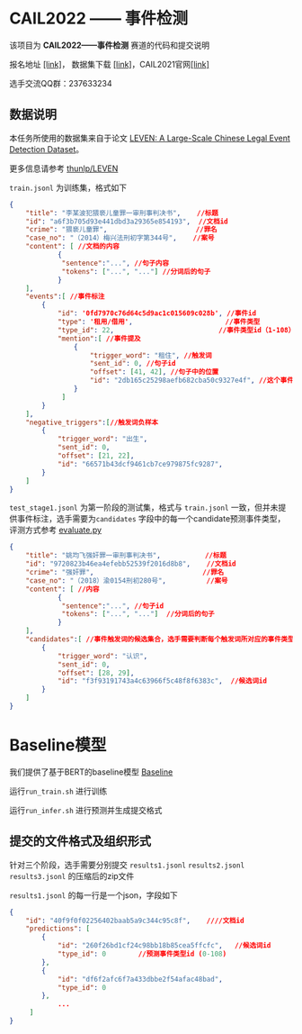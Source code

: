 # CAIL2022 —— 事件检测

该项目为 **CAIL2022——事件检测** 赛道的代码和提交说明

报名地址 [[link]](http://cail.cipsc.org.cn/task1.html?raceID=1&cail_tag=2022)， 数据集下载 [[link]](http://cail.cipsc.org.cn/task_summit.html?raceID=1&cail_tag=2022)，CAIL2021官网[[link]](http://cail.cipsc.org.cn/index.html)

选手交流QQ群：237633234

## 数据说明

本任务所使用的数据集来自于论文 [LEVEN: A Large-Scale Chinese Legal Event Detection Dataset](https://aclanthology.org/2022.findings-acl.17.pdf)。

更多信息请参考 [thunlp/LEVEN](https://github.com/thunlp/LEVEN)

`train.jsonl` 为训练集，格式如下

```json
{
    "title": "李某波犯猥亵儿童罪一审刑事判决书",    //标题
    "id": "a6f3b705d93e441dbd3a29365e854193",  //文档id
    "crime": "猥亵儿童罪",                      //罪名
    "case_no": "（2014）梅兴法刑初字第344号",    //案号
    "content": [ //文档的内容
    		{
    		 "sentence":"...", //句子内容
    		 "tokens": ["...", "..."] //分词后的句子
			}
	],
	"events":[ //事件标注
        {
            "id": '0fd7970c76d64c5d9ac1c015609c028b', //事件id
            "type": '租用/借用',                       //事件类型
            "type_id": 22,                          //事件类型id（1-108）
            "mention":[ //事件提及
            	{
              		"trigger_word": "租住", //触发词
              		"sent_id": 0, //句子id
              		"offset": [41, 42], //句子中的位置
					"id": "2db165c25298aefb682cba50c9327e4f", //这个事件提及的id
              	}
             ]
        }
    ],
	"negative_triggers":[//触发词负样本
        {
            "trigger_word": "出生",
            "sent_id": 0,
            "offset": [21, 22],
			"id": "66571b43dcf9461cb7ce979875fc9287",
        }
    ]
}
```

`test_stage1.jsonl` 为第一阶段的测试集，格式与 `train.jsonl` 一致，但并未提供事件标注，选手需要为`candidates` 字段中的每一个candidate预测事件类型，评测方式参考 [evaluate.py](https://github.com/thunlp/LEVEN/blob/main/evaluate.py) 

```json
{
    "title": "姚均飞强奸罪一审刑事判决书",           //标题
    "id": "9720823b46ea4efebb52539f2016d8b8",    //文档id
    "crime": "强奸罪",                           //罪名
    "case_no": "（2018）渝0154刑初280号",          //案号
    "content": [ //内容
    		{
    		 "sentence":"...", //句子id
    		 "tokens": ["...", "..."]  //分词后的句子
			}
	],
	"candidates":[ //事件触发词的候选集合，选手需要判断每个触发词所对应的事件类型
        {
            "trigger_word": "认识",
            "sent_id": 0,
            "offset": [28, 29],
			"id": "f3f93191743a4c63966f5c48f8f6383c",  //候选词id
        }
    ]
}
```

# Baseline模型

我们提供了基于BERT的baseline模型 [Baseline](https://github.com/thunlp/LEVEN/tree/main/Baselines/BERT%2BCRF)

运行`run_train.sh` 进行训练

运行`run_infer.sh` 进行预测并生成提交格式

## 提交的文件格式及组织形式

针对三个阶段，选手需要分别提交 `results1.jsonl`  `results2.jsonl` `results3.jsonl` 的压缩后的zip文件

`results1.jsonl` 的每一行是一个json，字段如下

```json
{
    "id": "40f9f0f02256402baab5a9c344c95c8f",    ////文档id
    "predictions": [
        {
            "id": "260f26bd1cf24c98bb18b85cea5ffcfc",   //候选词id
            "type_id": 0        //预测事件类型id (0-108)
        },
        {
            "id": "df6f2afc6f7a433dbbe2f54afac48bad",
            "type_id": 0
        },
     		...
     ]
}
```

